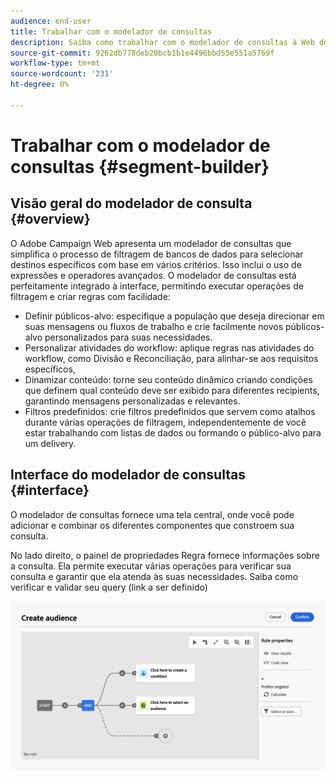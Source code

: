 ```yaml
---
audience: end-user
title: Trabalhar com o modelador de consultas
description: Saiba como trabalhar com o modelador de consultas à Web do Adobe Campaign.
source-git-commit: 9262db778deb20bcb1b1e4496bbd55e551a5769f
workflow-type: tm+mt
source-wordcount: '231'
ht-degree: 0%

---
```


# Trabalhar com o modelador de consultas {#segment-builder}

## Visão geral do modelador de consulta {#overview}

O Adobe Campaign Web apresenta um modelador de consultas que simplifica o processo de filtragem de bancos de dados para selecionar destinos específicos com base em vários critérios. Isso inclui o uso de expressões e operadores avançados. O modelador de consultas está perfeitamente integrado à interface, permitindo executar operações de filtragem e criar regras com facilidade:

* Definir públicos-alvo: especifique a população que deseja direcionar em suas mensagens ou fluxos de trabalho e crie facilmente novos públicos-alvo personalizados para suas necessidades.
* Personalizar atividades do workflow: aplique regras nas atividades do workflow, como Divisão e Reconciliação, para alinhar-se aos requisitos específicos,
* Dinamizar conteúdo: torne seu conteúdo dinâmico criando condições que definem qual conteúdo deve ser exibido para diferentes recipients, garantindo mensagens personalizadas e relevantes.
* Filtros predefinidos: crie filtros predefinidos que servem como atalhos durante várias operações de filtragem, independentemente de você estar trabalhando com listas de dados ou formando o público-alvo para um delivery.

## Interface do modelador de consultas {#interface}

O modelador de consultas fornece uma tela central, onde você pode adicionar e combinar os diferentes componentes que constroem sua consulta.

No lado direito, o painel de propriedades Regra fornece informações sobre a consulta. Ela permite executar várias operações para verificar sua consulta e garantir que ela atenda às suas necessidades. Saiba como verificar e validar seu query (link a ser definido)

![](assets/query-interface.png)
